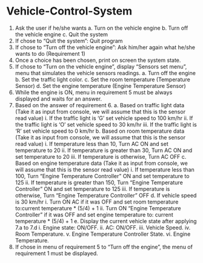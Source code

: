 # Vehicle-Control-System
1. Ask the user if he/she wants
a. Turn on the vehicle engine
b. Turn off the vehicle engine
c. Quit the system
2. If chose to “Quit the system”: Quit program
3. If chose to “Turn off the vehicle engine”: Ask him/her again what he/she wants to do (Requirement 1)
4. Once a choice has been chosen, print on screen the system state.
5. If chose to “Turn on the vehicle engine”, display “Sensors set menu”, menu that simulates the vehicle sensors readings.
  a. Turn off the engine
  b. Set the traffic light color.
  c. Set the room temperature (Temperature Sensor)
  d. Set the engine temperature (Engine Temperature Sensor)
6. While the engine is ON, menu in requirement 5 must be always displayed and waits for an answer.
7. Based on the answer of requirement 6.
  a. Based on traffic light data (Take it as input from console, we will assume that this is the sensor read value)
    i. If the traffic light is ‘G’ set vehicle speed to 100 km/hr
    ii. If the traffic light is ‘O’ set vehicle speed to 30 km/hr
    iii. If the traffic light is ‘R’ set vehicle speed to 0 km/hr
  b. Based on room temperature data (Take it as input from console, we will assume that this is the sensor read value)
    i. If temperature less than 10, Turn AC ON and set temperature to 20
    ii. If temperature is greater than 30, Turn AC ON and set temperature to 20
    iii. If temperature is otherwise, Turn AC OFF
  c. Based on engine temperature data (Take it as input from console, we will assume that this is the sensor read value)
    i. If temperature less than 100, Turn “Engine Temperature Controller” ON and set temperature to 125
    ii. If temperature is greater than 150, Turn “Engine Temperature Controller” ON and set temperature to 125
    iii. If temperature is otherwise, Turn “Engine Temperature Controller” OFF
  d. If vehicle speed is 30 km/hr
    i. Turn ON AC if it was OFF and set room temperature to:current temperature * (5/4) + 1
    ii. Turn ON “Engine Temperature Controller” if it was OFF and set engine temperature to: current temperature * (5/4) + 1
  e. Display the current vehicle state after applying 7.a to 7.d
    i. Engine state: ON/OFF.
    ii. AC: ON/OFF.
    iii. Vehicle Speed.
    iv. Room Temperature.
    v. Engine Temperature Controller State.
    vi. Engine Temperature.
8. If chose in menu of requirement 5 to “Turn off the engine”, the menu of requirement 1 must be displayed.
